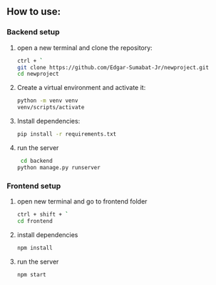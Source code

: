 ## How to use:

### Backend setup
1. open a new terminal and clone the repository:
    ```bash
    ctrl + `
    git clone https://github.com/Edgar-Sumabat-Jr/newproject.git
    cd newproject
    ```
    
2. Create a virtual environment and activate it:
    ```bash
    python -m venv venv
    venv/scripts/activate
    
3. Install dependencies:
    ```bash
    pip install -r requirements.txt
    ```
    
4. run the server
   ```bash
    cd backend
   python manage.py runserver
   ```

### Frontend setup
1. open new terminal and go to frontend folder
   ```bash
   ctrl + shift + `
   cd frontend
   ```

2. install dependencies
   ```bash
   npm install
   ```

3. run the server
   ```bash
   npm start
   ```



